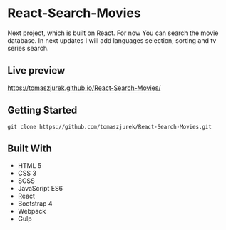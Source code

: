 # React-Search-Movies
Next project, which is built on React. For now You can search the movie database. In next updates I will add languages selection, sorting and tv series search.

## Live preview
https://tomaszjurek.github.io/React-Search-Movies/


## Getting Started
```
git clone https://github.com/tomaszjurek/React-Search-Movies.git
```

## Built With
* HTML 5
* CSS 3
* SCSS
* JavaScript ES6
* React
* Bootstrap 4
* Webpack
* Gulp
